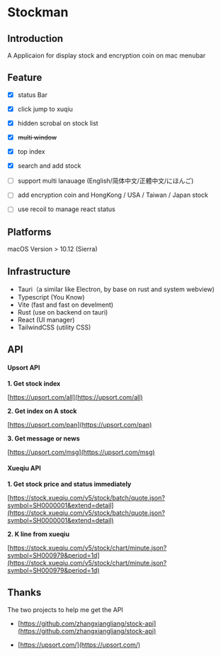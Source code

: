 # Stockman



## Introduction

A Applicaion for display stock and encryption coin on mac menubar



## Feature
- [x]  status Bar
- [x]  click jump to xuqiu
- [x]  hidden scrobal on stock list
- [x]  ~~multi window~~
- [x]  top index
- [x]  search and add stock
- [ ]  support multi lanauage (English/简体中文/正體中文/にほんご)
- [ ]  add encryption coin and HongKong / USA / Taiwan / Japan stock
- [ ]  use recoil to manage react status



## Platforms
macOS Version > 10.12 (Sierra)



## Infrastructure

- Tauri（a similar like Electron, by base on rust and system webview)
- Typescript (You Know)
- Vite (fast and fast on develment)
- Rust (use on backend on tauri)
- React (UI manager)
- TailwindCSS (utility CSS)




## API

####  Upsort API

**1. Get stock index**

[https://upsort.com/all](https://upsort.com/all)

**2. Get index on A stock**

[https://upsort.com/pan](https://upsort.com/pan)

**3. Get message or news**

[https://upsort.com/msg](https://upsort.com/msg)



#### Xueqiu API

**1. Get stock price and status immediately**

[https://stock.xueqiu.com/v5/stock/batch/quote.json?symbol=SH0000001&extend=detail](https://stock.xueqiu.com/v5/stock/batch/quote.json?symbol=SH0000001&extend=detail)


**2. K line from xueqiu**

[https://stock.xueqiu.com/v5/stock/chart/minute.json?symbol=SH000979&period=1d](https://stock.xueqiu.com/v5/stock/chart/minute.json?symbol=SH000979&period=1d)



## Thanks

 The two projects to help me get the API

- [https://github.com/zhangxiangliang/stock-api](https://github.com/zhangxiangliang/stock-api)

- [https://upsort.com/](https://upsort.com/)
